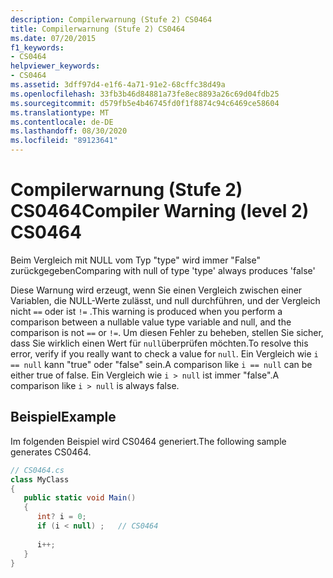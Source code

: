 ```yaml
---
description: Compilerwarnung (Stufe 2) CS0464
title: Compilerwarnung (Stufe 2) CS0464
ms.date: 07/20/2015
f1_keywords:
- CS0464
helpviewer_keywords:
- CS0464
ms.assetid: 3dff97d4-e1f6-4a71-91e2-68cffc38d49a
ms.openlocfilehash: 33fb3b46d84881a73fe8ec8893a26c69d04fdb25
ms.sourcegitcommit: d579fb5e4b46745fd0f1f8874c94c6469ce58604
ms.translationtype: MT
ms.contentlocale: de-DE
ms.lasthandoff: 08/30/2020
ms.locfileid: "89123641"
---
```

# <a name="compiler-warning-level-2-cs0464"></a><span data-ttu-id="c4886-103">Compilerwarnung (Stufe 2) CS0464</span><span class="sxs-lookup"><span data-stu-id="c4886-103">Compiler Warning (level 2) CS0464</span></span>
<span data-ttu-id="c4886-104">Beim Vergleich mit NULL vom Typ "type" wird immer "False" zurückgegeben</span><span class="sxs-lookup"><span data-stu-id="c4886-104">Comparing with null of type 'type' always produces 'false'</span></span>  
  
 <span data-ttu-id="c4886-105">Diese Warnung wird erzeugt, wenn Sie einen Vergleich zwischen einer Variablen, die NULL-Werte zulässt, und null durchführen, und der Vergleich nicht `==` oder ist `!=` .</span><span class="sxs-lookup"><span data-stu-id="c4886-105">This warning is produced when you perform a comparison between a nullable value type variable and null, and the comparison is not `==` or `!=`.</span></span> <span data-ttu-id="c4886-106">Um diesen Fehler zu beheben, stellen Sie sicher, dass Sie wirklich einen Wert für `null`überprüfen möchten.</span><span class="sxs-lookup"><span data-stu-id="c4886-106">To resolve this error, verify if you really want to check a value for `null`.</span></span> <span data-ttu-id="c4886-107">Ein Vergleich wie `i == null` kann "true" oder "false" sein.</span><span class="sxs-lookup"><span data-stu-id="c4886-107">A comparison like `i == null` can be either true of false.</span></span> <span data-ttu-id="c4886-108">Ein Vergleich wie `i > null` ist immer "false".</span><span class="sxs-lookup"><span data-stu-id="c4886-108">A comparison like `i > null` is always false.</span></span>  
  
## <a name="example"></a><span data-ttu-id="c4886-109">Beispiel</span><span class="sxs-lookup"><span data-stu-id="c4886-109">Example</span></span>  
 <span data-ttu-id="c4886-110">Im folgenden Beispiel wird CS0464 generiert.</span><span class="sxs-lookup"><span data-stu-id="c4886-110">The following sample generates CS0464.</span></span>  
  
```csharp  
// CS0464.cs  
class MyClass  
{  
   public static void Main()  
   {  
      int? i = 0;  
      if (i < null) ;   // CS0464  
  
      i++;  
   }  
}  
```
